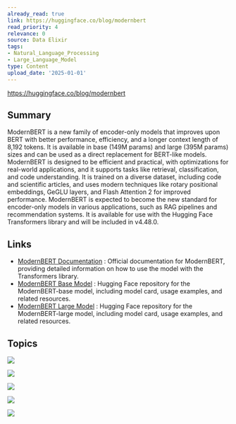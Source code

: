 ```yaml
---
already_read: true
link: https://huggingface.co/blog/modernbert
read_priority: 4
relevance: 0
source: Data Elixir
tags:
- Natural_Language_Processing
- Large_Language_Model
type: Content
upload_date: '2025-01-01'
---
```


https://huggingface.co/blog/modernbert
## Summary

ModernBERT is a new family of encoder-only models that improves upon BERT with better performance, efficiency, and a longer context length of 8,192 tokens. It is available in base (149M params) and large (395M params) sizes and can be used as a direct replacement for BERT-like models. ModernBERT is designed to be efficient and practical, with optimizations for real-world applications, and it supports tasks like retrieval, classification, and code understanding. It is trained on a diverse dataset, including code and scientific articles, and uses modern techniques like rotary positional embeddings, GeGLU layers, and Flash Attention 2 for improved performance. ModernBERT is expected to become the new standard for encoder-only models in various applications, such as RAG pipelines and recommendation systems. It is available for use with the Hugging Face Transformers library and will be included in v4.48.0.
## Links

- [ModernBERT Documentation](https://huggingface.co/docs/transformers/main/en/model_doc/modernbert) : Official documentation for ModernBERT, providing detailed information on how to use the model with the Transformers library.
- [ModernBERT Base Model](https://huggingface.co/answerdotai/ModernBERT-base) : Hugging Face repository for the ModernBERT-base model, including model card, usage examples, and related resources.
- [ModernBERT Large Model](https://huggingface.co/answerdotai/ModernBERT-large) : Hugging Face repository for the ModernBERT-large model, including model card, usage examples, and related resources.

## Topics

![](topics/Model/ModernBERT)

![](topics/Concept/Alternating%20Attention)

![](topics/Concept/Unpadding%20and%20Sequence%20Packing)

![](topics/Concept/Hardware%20Aware%20Model%20Design)

![](topics/Concept/Retrieval%20Augmented%20Generation%20RAG)